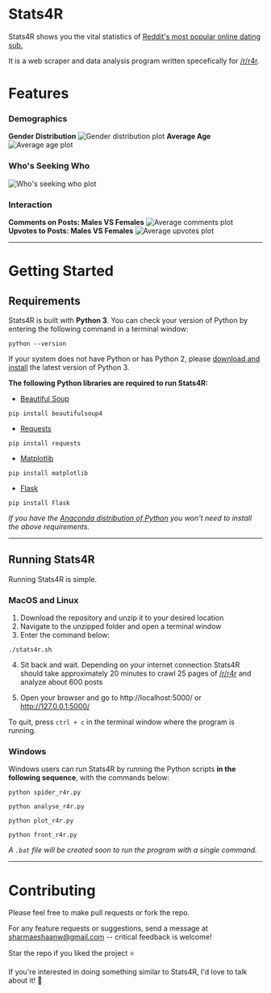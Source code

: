# Stats4R

Stats4R shows you the vital statistics of [Reddit's most popular online dating sub.](https://www.reddit.com/r/r4r)

It is a web scraper and data analysis program written specefically for [/r/r4r](https://www.reddit.com/r/r4r).

# Features

### Demographics
__Gender Distribution__
![Gender distribution plot]("https://github.com/sharmaeshaan/Stats4R/blob/dev/screenshots/population.svg")
__Average Age__
![Average age plot]("https://github.com/sharmaeshaan/Stats4R/blob/dev/screenshots/ages.svg")
### Who's Seeking Who
![Who's seeking who plot]("https://github.com/sharmaeshaan/Stats4R/blob/dev/screenshots/seeking.svg")
### Interaction
__Comments on Posts: Males VS Females__
![Average comments plot]("https://github.com/sharmaeshaan/Stats4R/blob/dev/screenshots/comments.svg")
__Upvotes to Posts: Males VS Females__
![Average upvotes plot]("https://github.com/sharmaeshaan/Stats4R/blob/dev/screenshots/upvotes.svg")

---

# Getting Started

## Requirements

Stats4R is built with **Python 3**.  You can check your version of Python by entering the following command in a terminal window:
```
python --version
```
If your system does not have Python or has Python 2, please [download and install]((https://www.python.org/downloads/)) the latest version of Python 3.

**The following Python libraries are required to run Stats4R:**
- [Beautiful Soup](https://www.crummy.com/software/BeautifulSoup/bs4/doc/#installing-beautiful-soup)
```
pip install beautifulsoup4
```
- [Requests](http://docs.python-requests.org/en/master/user/install/#install)
```
pip install requests
```
- [Matplotlib](https://matplotlib.org/users/installing.html)
```
pip install matplotlib
```
- [Flask](http://flask.pocoo.org/)
```
pip install Flask
```
*If you have the [Anaconda distribution of Python](https://www.anaconda.com/download/) you won't need to install the above requirements.*

--- 

## Running Stats4R

Running Stats4R is simple.
### __MacOS and Linux__
1. Download the repository and unzip it to your desired location
2. Navigate to the unzipped folder and open a terminal window
3. Enter the command below:
```
./stats4r.sh
```
4. Sit back and wait. Depending on your internet connection Stats4R should take approximately 20 minutes to crawl 25 pages of [/r/r4r](https://www.reddit.com/r/r4r) and analyze about 600 posts

4. Open your browser and go to http://localhost:5000/ or http://127.0.0.1:5000/

To quit, press `ctrl + c` in the terminal window where the program is running.

### __Windows__

Windows users can run Stats4R by running the Python scripts __in the following sequence__, with the commands below:
```
python spider_r4r.py
```
```
python analyse_r4r.py
```
```
python plot_r4r.py
```
```
python front_r4r.py
```
_A `.bat` file will be created soon to run the program with a single command._

---

# Contributing

Please feel free to make pull requests or fork the repo. 

For any feature requests or suggestions, send a message at sharmaeshaanw@gmail.com -- critical feedback is welcome!

Star the repo if you liked the project :star:

If you're interested in doing something similar to Stats4R, I'd love to talk about it!  :raised_hands: